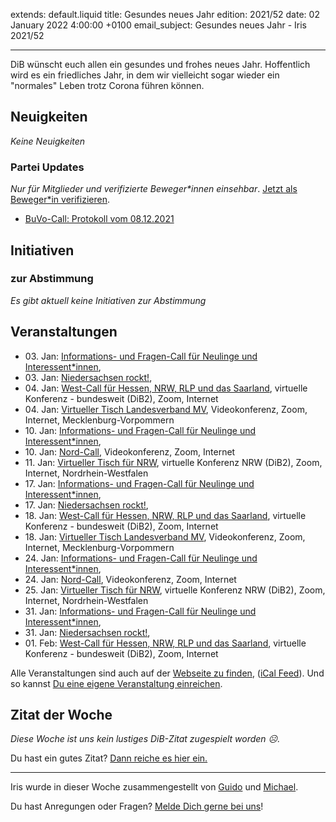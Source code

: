 
extends: default.liquid
title: Gesundes neues Jahr
edition: 2021/52
date: 02 January 2022 4:00:00 +0100
email_subject: Gesundes neues Jahr - Iris 2021/52

---
DiB wünscht euch allen ein gesundes und frohes neues Jahr. Hoffentlich wird es ein friedliches Jahr, in dem wir vielleicht sogar wieder ein "normales" Leben trotz Corona führen können.

## Neuigkeiten

_Keine Neuigkeiten_

### Partei Updates

_Nur für Mitglieder und verifizierte Beweger\*innen einsehbar_. [Jetzt als Beweger\*in verifizieren](https://dib.de/bewegerin-werden/).

 - [BuVo-Call: Protokoll vom 08.12.2021](https://marktplatz.dib.de/t/buvo-call-protokoll-vom-08-12-2021/39175)

## Initiativen

### zur Abstimmung
_Es gibt aktuell keine Initiativen zur Abstimmung_

## Veranstaltungen

 - 03.&nbsp;Jan: [Informations- und Fragen-Call für Neulinge und Interessent*innen](https://dib.de/veranstaltungen/informations-und-fragen-call-fuer-neulinge-und-interessentinnen-2022-01-03/), 
 - 03.&nbsp;Jan: [Niedersachsen rockt!](https://dib.de/veranstaltungen/niedersachsen-call-2022-01-03/), 
 - 04.&nbsp;Jan: [West-Call für Hessen, NRW, RLP und das Saarland](https://dib.de/veranstaltungen/west-call-fuer-hessen-nrw-rlp-und-das-saarland-2022-01-04/), virtuelle Konferenz - bundesweit (DiB2), Zoom, Internet
 - 04.&nbsp;Jan: [Virtueller Tisch Landesverband MV](https://dib.de/veranstaltungen/mv-call-2022-01-04/), Videokonferenz, Zoom, Internet, Mecklenburg-Vorpommern
 - 10.&nbsp;Jan: [Informations- und Fragen-Call für Neulinge und Interessent*innen](https://dib.de/veranstaltungen/informations-und-fragen-call-fuer-neulinge-und-interessentinnen-2022-01-10/), 
 - 10.&nbsp;Jan: [Nord-Call](https://dib.de/veranstaltungen/nord-call-2022-01-10/), Videokonferenz, Zoom, Internet
 - 11.&nbsp;Jan: [Virtueller Tisch für NRW](https://dib.de/veranstaltungen/virtueller-tisch-landesverbaende-bwby-2022-01-11/), virtuelle Konferenz NRW (DiB2), Zoom, Internet, Nordrhein-Westfalen
 - 17.&nbsp;Jan: [Informations- und Fragen-Call für Neulinge und Interessent*innen](https://dib.de/veranstaltungen/informations-und-fragen-call-fuer-neulinge-und-interessentinnen-2022-01-17/), 
 - 17.&nbsp;Jan: [Niedersachsen rockt!](https://dib.de/veranstaltungen/niedersachsen-call-2022-01-17/), 
 - 18.&nbsp;Jan: [West-Call für Hessen, NRW, RLP und das Saarland](https://dib.de/veranstaltungen/west-call-fuer-hessen-nrw-rlp-und-das-saarland-2022-01-18/), virtuelle Konferenz - bundesweit (DiB2), Zoom, Internet
 - 18.&nbsp;Jan: [Virtueller Tisch Landesverband MV](https://dib.de/veranstaltungen/mv-call-2022-01-18/), Videokonferenz, Zoom, Internet, Mecklenburg-Vorpommern
 - 24.&nbsp;Jan: [Informations- und Fragen-Call für Neulinge und Interessent*innen](https://dib.de/veranstaltungen/informations-und-fragen-call-fuer-neulinge-und-interessentinnen-2022-01-24/), 
 - 24.&nbsp;Jan: [Nord-Call](https://dib.de/veranstaltungen/nord-call-2022-01-24/), Videokonferenz, Zoom, Internet
 - 25.&nbsp;Jan: [Virtueller Tisch für NRW](https://dib.de/veranstaltungen/virtueller-tisch-landesverbaende-bwby-2022-01-25/), virtuelle Konferenz NRW (DiB2), Zoom, Internet, Nordrhein-Westfalen
 - 31.&nbsp;Jan: [Informations- und Fragen-Call für Neulinge und Interessent*innen](https://dib.de/veranstaltungen/informations-und-fragen-call-fuer-neulinge-und-interessentinnen-2022-01-31/), 
 - 31.&nbsp;Jan: [Niedersachsen rockt!](https://dib.de/veranstaltungen/niedersachsen-call-2022-01-31/), 
 - 01.&nbsp;Feb: [West-Call für Hessen, NRW, RLP und das Saarland](https://dib.de/veranstaltungen/west-call-fuer-hessen-nrw-rlp-und-das-saarland-2022-02-01/), virtuelle Konferenz - bundesweit (DiB2), Zoom, Internet

Alle Veranstaltungen sind auch auf der [Webseite zu finden](https://dib.de/veranstaltungen/), ([iCal Feed](https://dib.de/?ical=1)). Und so kannst [Du eine eigene Veranstaltung einreichen](https://marktplatz.dib.de/t/eine-veranstaltung-auf-der-webseite-einreichen/21379).


## Zitat der Woche
_Diese Woche ist uns kein lustiges DiB-Zitat zugespielt worden ☹._

Du hast ein gutes Zitat? [Dann reiche es hier ein.](https://marktplatz.dib.de/t/fortsetzung-lustige-dib-zitate/24431)


---

Iris wurde in dieser Woche zusammengestellt von [Guido](https://marktplatz.dib.de/u/Guido/) und [Michael](https://marktplatz.dib.de/u/MichaelVoss/).

Du hast Anregungen oder Fragen? [Melde Dich gerne bei uns](https://marktplatz.dib.de/t/neu-iris-die-woechtliche-zusammenfasssung-zum-sonntagsbrunch/10990)!

